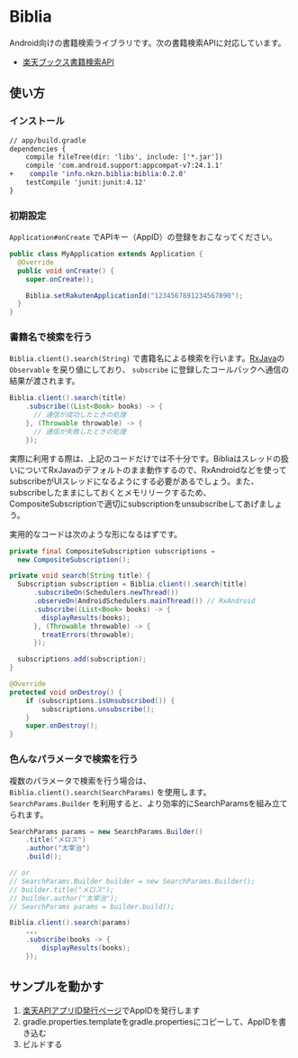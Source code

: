 Biblia
==========

Android向けの書籍検索ライブラリです。次の書籍検索APIに対応しています。

* [楽天ブックス書籍検索API](https://webservice.rakuten.co.jp/api/booksbooksearch/)

使い方
----------

### インストール

```diff
// app/build.gradle
dependencies {
    compile fileTree(dir: 'libs', include: ['*.jar'])
    compile 'com.android.support:appcompat-v7:24.1.1'
+    compile 'info.nkzn.biblia:biblia:0.2.0'
    testCompile 'junit:junit:4.12'
}
```

### 初期設定

`Application#onCreate` でAPIキー（AppID）の登録をおこなってください。

```java
public class MyApplication extends Application {
  @Override
  public void onCreate() {
    super.onCreate();

    Biblia.setRakutenApplicationId("1234567891234567890");
  }
}
```

### 書籍名で検索を行う

`Biblia.client().search(String)` で書籍名による検索を行います。[RxJava](https://github.com/ReactiveX/RxJava)の `Observable` を戻り値にしており、 `subscribe` に登録したコールバックへ通信の結果が渡されます。

```java
Biblia.client().search(title)
    .subscribe((List<Book> books) -> {
      // 通信が成功したときの処理
    }, (Throwable throwable) -> {
      // 通信が失敗したときの処理
    });
```

実際に利用する際は、上記のコードだけでは不十分です。Bibliaはスレッドの扱いについてRxJavaのデフォルトのまま動作するので、RxAndroidなどを使ってsubscribeがUIスレッドになるようにする必要があるでしょう。また、subscribeしたままにしておくとメモリリークするため、CompositeSubscriptionで適切にsubscriptionをunsubscribeしてあげましょう。

実用的なコードは次のような形になるはずです。

```java
private final CompositeSubscription subscriptions =
  new CompositeSubscription();

private void search(String title) {
  Subscription subscription = Biblia.client().search(title)
      .subscribeOn(Schedulers.newThread())
      .observeOn(AndroidSchedulers.mainThread()) // RxAndroid
      .subscribe((List<Book> books) -> {
        displayResults(books);
      }, (Throwable throwable) -> {
        treatErrors(throwable);
      });

  subscriptions.add(subscription);
}

@Override
protected void onDestroy() {
    if (subscriptions.isUnsubscribed()) {
        subscriptions.unsubscribe();
    }
    super.onDestroy();
}
```

### 色んなパラメータで検索を行う

複数のパラメータで検索を行う場合は、 `Biblia.client().search(SearchParams)` を使用します。 `SearchParams.Builder` を利用すると、より効率的にSearchParamsを組み立てられます。

```java
SearchParams params = new SearchParams.Builder()
    .title("メロス")
    .author("太宰治")
    .build();

// or
// SearchParams.Builder builder = new SearchParams.Builder();
// builder.title("メロス");
// builder.author("太宰治");
// SearchParams params = builder.build();

Biblia.client().search(params)
    ...
    .subscribe(books -> {
        displayResults(books);
    });
```

サンプルを動かす
----------

1. [楽天APIアプリID発行ページ](https://webservice.rakuten.co.jp/app/create)でAppIDを発行します
2. gradle.properties.templateをgradle.propertiesにコピーして、AppIDを書き込む
3. ビルドする
